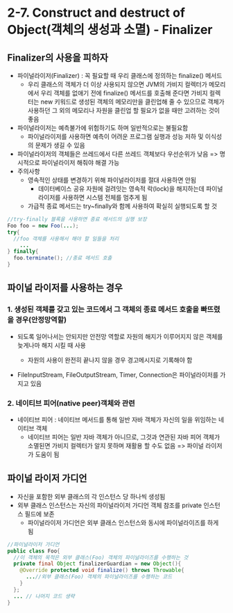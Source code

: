 # 2-7. Construct and destruct of Object(객체의 생성과 소멸) - Finalizer

## Finalizer의 사용을 피하자

- 파이널라이저(Finalizer) : 꼭 필요할 때 우리 클래스에 정의하는 finalize() 메서드
  - 우리 클래스의 객체가 더 이상 사용되지 않으면 JVM의 가비지 컬렉터가 메모리에서 우리 객체를 없애기 전에 finalize() 메서드를 호출해 준다면 가비지 컬렉터는 new 키워드로 생성된 객체의 메모리만을 클린업해 줄 수 있으므로 객체가 사용하던 그 외의 메모리나 자원을 클린업 할 필요가 없을 때만 고려하는 것이 좋음
- 파이널라이저는 예측불가에 위험하기도 하며 일반적으로는 불필요함 
  - 파이널라이저를 사용하면 예측이 어려운 프로그램 실행과 성능 저하 및 이식성의 문제가 생길 수 있음
- 파이널라이저의 객체들은 쓰레드에서 다른 쓰레드 객체보다 우선순위가 낮음 => 명시적으로 파이널라이저 해줘야 해결 가능
- 주의사항
  - 영속적인 상태를 변경하기 위해 파이널라이저를 절대 사용하면 안됨
    - 데이터베이스 공유 자원에 걸려잇는 영속적 락(lock)을 해지하는데 파이널라이저를 사용하면 시스템 전체를 멈추게 됨
  - 가급적 종료 메서드는 try~finally와 함께 사용하여 확실히 실행되도록 할 것

```java
//try-finally 블록을 사용하면 종료 메서드의 실행 보장
Foo foo = new Foo(...);
try{
  //foo 객체를 사용해서 해야 할 일들을 처리
	...
} finally{
  foo.terminate(); //종료 메서드 호출
}
```

## 파이널 라이저를 사용하는 경우

### 1. 생성된 객체를 갖고 있는 코드에서 그 객체의 종료 메서드 호출을 빠뜨렸을 경우(안정망역할)

- 되도록 일어나서는 안되지만 안전망 역할로 자원의 해지가 이루어지지 않은 객체를 늦게나마 해지 시킬 때 사용
  - 자원의 사용이 완전히 끝나지 않을 경우 경고메시지로 기록해야 함

- FileInputStream, FileOutputStream, Timer, Connection은 파이널라이저를 가지고 있음

### 2. 네이티브 피어(native peer)객체와 관련

- 네이티브 피어 : 네이티브 메서드를 통해 일반 자바 객체가 자신의 일을 위임하는 네이티브 객체
  - 네이티브 피어는 일반 자바 객체가 아니므로, 그것과 연관된 자바 피어 객체가 소멸된면 가비지 컬렉터가 알지 못하며 재활용 할 수도 없음 => 파이널 라이저가 도움이 됨

## 파이널 라이저 가디언

- 자신을 포함한 외부 클래스의 각 인스턴스 당 하나씩 생성됨
- 외부 클래스 인스턴스는 자신의 파이널라이저 가디언 객체 참조를 private 인스턴스 필드에 보존
  - 파이널라이저 가디언은 외부 클래스 인스턴스와 동시에 파이널라이즈를 하게 됨

```java
//파이널라이저 가디언
public class Foo{
  //이 객체의 목적은 외부 클래스(Foo) 객체의 파이널라이즈를 수행하는 것
  private final Object finalizerGuardian = new Object(){
    @Override protected void finalize() throws Throwable{
      ...//외부 클래스(Foo) 객체의 파이널라이즈를 수행하는 코드
    }
  };
  ... // 나머지 코드 생략
}
```

